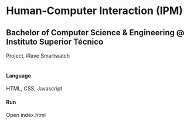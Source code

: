 # Human-Computer Interaction (IPM)
## Bachelor of Computer Science & Engineering @ Instituto Superior Técnico
Project, iRave Smartwatch
<br><br>

#### Language
HTML, CSS, Javascript

#### Run
Open index.html
